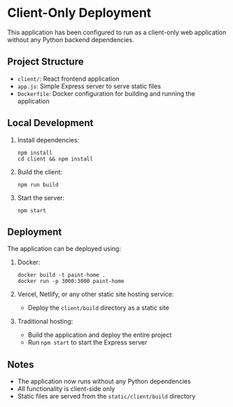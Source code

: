 # Client-Only Deployment

This application has been configured to run as a client-only web application without any Python backend dependencies.

## Project Structure

- `client/`: React frontend application
- `app.js`: Simple Express server to serve static files
- `Dockerfile`: Docker configuration for building and running the application

## Local Development

1. Install dependencies:
   ```
   npm install
   cd client && npm install
   ```

2. Build the client:
   ```
   npm run build
   ```

3. Start the server:
   ```
   npm start
   ```

## Deployment

The application can be deployed using:

1. Docker:
   ```
   docker build -t paint-home .
   docker run -p 3000:3000 paint-home
   ```

2. Vercel, Netlify, or any other static site hosting service:
   - Deploy the `client/build` directory as a static site

3. Traditional hosting:
   - Build the application and deploy the entire project
   - Run `npm start` to start the Express server

## Notes

- The application now runs without any Python dependencies
- All functionality is client-side only
- Static files are served from the `static/client/build` directory 